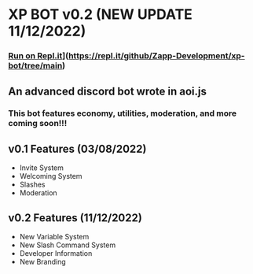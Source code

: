 # XP BOT v0.2 (NEW UPDATE 11/12/2022)
### [Run on Repl.it](https://repl.it/badge/github/Zapp-Development/xp-bot/tree/main)](https://repl.it/github/Zapp-Development/xp-bot/tree/main)
## An advanced discord bot wrote in aoi.js

### This bot features economy, utilities, moderation, and more coming soon!!!

## v0.1 Features (03/08/2022)
- Invite System 
- Welcoming System 
- Slashes 
- Moderation 

## v0.2 Features (11/12/2022)
- New Variable System 
- New Slash Command System 
- Developer Information 
- New Branding 
